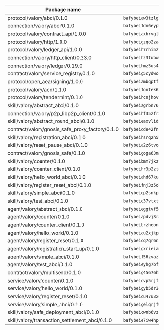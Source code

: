| Package name                                                  | Package hash                                                  |
| ------------------------------------------------------------- | ------------------------------------------------------------- |
| protocol/valory/abci/0.1.0                                    | `bafybeiaw3tzlg3rkvnn5fcufblktmfwngmxugn4yo7pyjp76zz6aqtqcay` |
| connection/valory/abci/0.1.0                                  | `bafybeifdn6eyp7tw3pemycnuuh7e6iairmkdpsohjg2coyxkcmjwfpqavm` |
| protocol/valory/contract_api/1.0.0                            | `bafybeiaxbrvgtbdrh4lslskuxyp4awyr4whcx3nqq5yrr6vimzsxg5dy64` |
| protocol/valory/http/1.0.0                                    | `bafybeigzqo2zaakcjtzzsm6dh4x73v72xg6ctk6muyp5uq5ueb7y34fbxy` |
| protocol/valory/ledger_api/1.0.0                              | `bafybeih7rhi5zvfvwakx5ifgxsz2cfipeecsh7bm3gnudjxtvhrygpcftq` |
| connection/valory/http_client/0.23.0                          | `bafybeihz3tubwado7j3wlivndzzuj3c6fdsp4ra5r3nqixn3ufawzo3wii` |
| connection/valory/ledger/0.19.0                               | `bafybeihmz5us4ntmzvgikpkx4tththrl7zvou4uiebvletdeliidiuhi6m` |
| contract/valory/service_registry/0.1.0                        | `bafybeig5cydwoi7laokvhrlaj5qzdqcrloaldescakjnk7d7xvxveepzne` |
| protocol/open_aea/signing/1.0.0                               | `bafybeiambqptflge33eemdhis2whik67hjplfnqwieoa6wblzlaf7vuo44` |
| protocol/valory/acn/1.1.0                                     | `bafybeifontek6tvaecatoauiule3j3id6xoktpjubvuqi3h2jkzqg7zh7a` |
| protocol/valory/tendermint/0.1.0                              | `bafybeihcnjhovvyyfbkuw5sjyfx2lfd4soeocfqzxz54g67333m6nk5gxq` |
| skill/valory/abstract_abci/0.1.0                              | `bafybeiagrbn76jal52v2egtuwelcam3e2huzc6pwjtux2dh5hktxn7em3y` |
| connection/valory/p2p_libp2p_client/0.1.0                     | `bafybeihf35zfr35qsvfte4vbi7njvuzfx4httysw7owmlux53gvxh2or54` |
| skill/valory/abstract_round_abci/0.1.0                        | `bafybeieaxvlidncnyw66s32g4zgzyskpu4iydefdp4ognzohpigr5anziu` |
| contract/valory/gnosis_safe_proxy_factory/0.1.0               | `bafybeidde42fncwdgkwcuztot2hx7s7qkfusmujplvvwljeylyavrgomcy` |
| skill/valory/registration_abci/0.1.0                          | `bafybeihsrq2h5hepkiagyhdyu2toiuuacy4mg7nfqv4x45yr5sqqifoor4` |
| skill/valory/reset_pause_abci/0.1.0                           | `bafybeia2z6tvonmvgmbgyvghas4x5kzux4cbfgw4rtudvds7xr46rfktfe` |
| contract/valory/gnosis_safe/0.1.0                             | `bafybeigoga63majfpe7svjnum5yp36tuwpgeyv26iacidgdbqcydonwvr4` |
| skill/valory/counter/0.1.0                                    | `bafybeibmm7jkzt3wkverlhjpveob3pj7qbvd4mdasffubcfpy454koeaqq` |
| skill/valory/counter_client/0.1.0                             | `bafybeihr3p2ztqpbgzuo4xi7gwq4hjcc3khibirritnxkajaugshlzxjke` |
| skill/valory/hello_world_abci/0.1.0                           | `bafybeiahd67kuacnxuldmkdatqgy2o25cazm3ogenxos62b55rq5cjgnpa` |
| skill/valory/register_reset_abci/0.1.0                        | `bafybeifnj3z5olljclhyoxkixc3gvyhmydadrvzhiy5j6azlucxzqqrkey` |
| skill/valory/simple_abci/0.1.0                                | `bafybeidp2snkpvhkurbygznidycsqgm7jaulvisxzkegfub57vwt3o3mwm` |
| skill/valory/test_abci/0.1.0                                  | `bafybeie37vtxty7kmaakyiqdcwo6bpzyoopltsvqckmurnfgkv6ajtc2v4` |
| agent/valory/abstract_abci/0.1.0                              | `bafybeieggtvf5glvsntajn4xb2jh7due4nfswttubiq72gfailopahmlnq` |
| agent/valory/counter/0.1.0                                    | `bafybeiapdvj3rak3shoj24bml3nunptzd77uqvi7yymml2gcjbfsrtqm2y` |
| agent/valory/counter_client/0.1.0                             | `bafybeibrzheonnpbkihtov7e45yhs5azgo57k5ogxnykucpyv6sprufb7m` |
| agent/valory/hello_world/0.1.0                                | `bafybeiau2xjkpmagekc235tixy4k55ypjggeyovaddo4bkbzatt6kvnchu` |
| agent/valory/register_reset/0.1.0                             | `bafybeidq7qr6nz3fojcbuduci2m6p6jvxiuo7fe7jghcrp4rfjlgu3uble` |
| agent/valory/registration_start_up/0.1.0                      | `bafybeigxrieiamtvuwcxsd4yrjhiargts4ef7c6ivvbwtzbvoevlo4cch4` |
| agent/valory/simple_abci/0.1.0                                | `bafybeif56zvaz5kutjkwk5gd57qk72jcxan37dtgkwblyk74hluizzhrfa` |
| agent/valory/test_abci/0.1.0                                  | `bafybeieyhg7bfywqcwzc7xu53jd3ai7qdinvqrsr2lbpithluv45wb75fe` |
| contract/valory/multisend/0.1.0                               | `bafybeig45676hbh4c3p3mujrrskxgxww4cxdyyginlg5rmmav6orv4gtya` |
| service/valory/counter/0.1.0                                  | `bafybeidvp5rjfjpq7ggrkh46ry4ixlh7heky2pizmorrmq4g47abixr6ca` |
| service/valory/hello_world/0.1.0                              | `bafybeigyb5dr3qdqsc6mg2wek3vl7hp3tupz5tzcw7fbpzdctrccgmsbu4` |
| service/valory/register_reset/0.1.0                           | `bafybeidu47u3x6bbzox6u5qpxljem7comf2v2wwigk4e4n5etjvqtiykym` |
| service/valory/simple_abci/0.1.0                              | `bafybeigelqrjfwfl2ani33y2rjmpvotg62iysmj5sk5gg4gayrjriyjgtu` |
| skill/valory/safe_deployment_abci/0.1.0                       | `bafybeicwnb6vzr3xpxhcyc2vdlwmhem3ekuvwslbiteia4e6wxknifskbe` |
| skill/valory/transaction_settlement_abci/0.1.0                | `bafybeie7iw4hp43vosny57t65lzyc3hvep3mjy3hhbzu2izdok5c2c62l4` |
